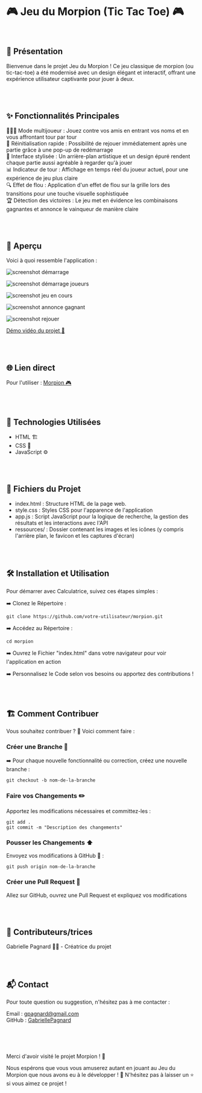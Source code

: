 # 🎮 Jeu du Morpion (Tic Tac Toe) 🎮

<br>

## 📜 Présentation

Bienvenue dans le projet Jeu du Morpion ! Ce jeu classique de morpion (ou tic-tac-toe) a été modernisé avec un design élégant et interactif, offrant une expérience utilisateur captivante pour jouer à deux.   

<br>
<br>

## ✨ Fonctionnalités Principales

🧑‍🤝‍🧑 Mode multijoueur : Jouez contre vos amis en entrant vos noms et en vous affrontant tour par tour   
🔄 Réinitialisation rapide : Possibilité de rejouer immédiatement après une partie grâce à une pop-up de redémarrage   
🎨 Interface stylisée : Un arrière-plan artistique et un design épuré rendent chaque partie aussi agréable à regarder qu'à jouer   
📊 Indicateur de tour : Affichage en temps réel du joueur actuel, pour une expérience de jeu plus claire    
🔍 Effet de flou : Application d'un effet de flou sur la grille lors des transitions pour une touche visuelle sophistiquée   
🏆 Détection des victoires : Le jeu met en évidence les combinaisons gagnantes et annonce le vainqueur de manière claire   

<br>
<br>

## 📸 Aperçu

Voici à quoi ressemble l'application :   

![screenshot démarrage](./Ressources/screenshot_demarrage_jeu.jpg)   

![screenshot démarrage joueurs](./Ressources/screenshot_demarrage_jeu_joueurs.jpg)   

![screenshot jeu en cours](./Ressources/screenshot_jeu_en_cours.jpg)   

![screenshot annonce gagnant](./Ressources/screenshot_annonce_gagnant.jpg)   

![screenshot rejouer](./Ressources/screenshot_rejouer.jpg)   

[Démo vidéo du projet 🎥](https://www.youtube.com/watch?v=YpDL0R0R4lw)

<br>
<br>

## 🌐 Lien direct

Pour l'utiliser : [Morpion 🎮](https://gabriellepagnard.github.io/Morpion/)   


<br>
<br>

## 🔧 Technologies Utilisées

- HTML 🏗️    
- CSS 🎨   
- JavaScript ⚙️   

<br>
<br>

## 📂 Fichiers du Projet

- index.html : Structure HTML de la page web.   
- style.css : Styles CSS pour l'apparence de l'application   
- app.js : Script JavaScript pour la logique de recherche, la gestion des résultats et les interactions avec l'API    
- ressources/ : Dossier contenant les images et les icônes (y compris l'arrière plan, le favicon et les captures d'écran)   

<br>
<br>


## 🛠️ Installation et Utilisation

Pour démarrer avec Calculatrice, suivez ces étapes simples :   

➡️ Clonez le Répertoire :   

`git clone https://github.com/votre-utilisateur/morpion.git`   

➡️ Accédez au Répertoire :   

`cd morpion`   

➡️ Ouvrez le Fichier "index.html" dans votre navigateur pour voir l'application en action   

➡️ Personnalisez le Code selon vos besoins ou apportez des contributions !   

<br>
<br>


## 🏗️ Comment Contribuer

Vous souhaitez contribuer ? 🎉 Voici comment faire :   

### Créer une Branche 🌿

➡️ Pour chaque nouvelle fonctionnalité ou correction, créez une nouvelle branche :   

`git checkout -b nom-de-la-branche`   

### Faire vos Changements ✏️   

Apportez les modifications nécessaires et committez-les :   

`git add .`   
`git commit -m "Description des changements"`   

### Pousser les Changements ⬆️   

Envoyez vos modifications à GitHub 📨 :

`git push origin nom-de-la-branche`   

### Créer une Pull Request 🔄   

Allez sur GitHub, ouvrez une Pull Request et expliquez vos modifications   

<br>
<br>

## 🤝 Contributeurs/trices

Gabrielle Pagnard 🧑‍💻 - Créatrice du projet

<br>
<br>

## 📬 Contact

Pour toute question ou suggestion, n'hésitez pas à me contacter :   

Email : gpagnard@gmail.com   
GitHub : [GabriellePagnard](https://github.com/GabriellePagnard)     

<br>
<br>
<br>

Merci d'avoir visité le projet Morpion ! 🚀   

Nous espérons que vous vous amuserez autant en jouant au Jeu du Morpion que nous avons eu à le développer ! 🎉 
N'hésitez pas à laisser un ⭐ si vous aimez ce projet !    
